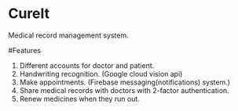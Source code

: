 # CureIt
Medical record management system.

#Features
1. Different accounts for doctor and patient.
2. Handwriting recognition. (Google cloud vision api)
3. Make appointments. (Firebase messaging(notifications) system.)
4. Share medical records with doctors with 2-factor authentication. 
5. Renew medicines when they run out.

